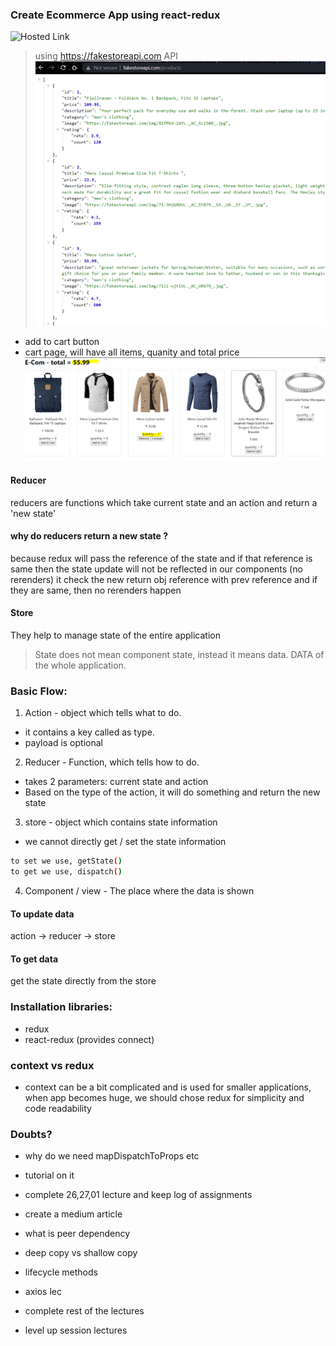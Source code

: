 ### Create Ecommerce App using react-redux 
![Hosted Link](https://ornate-sprinkles-2379bd.netlify.app/)

> using https://fakestoreapi.com API 
![](2.PNG)

- add to cart button 
- cart page, will have all items, quanity and total price 
![](1.PNG)

#### Reducer 
reducers are functions which take current state and an action and return a 'new state'

#### why do reducers return a new state ?
because redux will pass the reference of the state and if that reference is same then the state update will not be reflected in our components (no rerenders) it check the new return obj reference with prev reference and if they are same, then no rerenders happen

#### Store 
They help to manage state of the entire application 
> State does not mean component state, instead it means data. DATA of the whole application. 

### Basic Flow:
1. Action - object which tells what to do. 
- it contains a key called as type.
- payload is optional 
2. Reducer - Function, which tells how to do. 
- takes 2 parameters: current state and action 
- Based on the type of the action, it will do something and return the new state 
3. store - object which contains state information
- we cannot directly get / set the state information 
```bash 
to set we use, getState()
to get we use, dispatch()
```
4. Component / view - The place where the data is shown 

#### To update data 
action -> reducer -> store 

#### To get data 
get the state directly from the store 

### Installation libraries:
- redux 
- react-redux (provides connect)

### context vs redux
 - context can be a bit complicated and is used for smaller applications, when app becomes huge, we should chose redux for simplicity and code readability

 ### Doubts?
 - why do we need mapDispatchToProps etc 
 - tutorial on it 
 - complete 26,27,01 lecture and keep log of assignments 
 - create a medium article 
 - what is peer dependency 
 - deep copy vs shallow copy 
 - lifecycle methods 
 - axios lec


- complete rest of the lectures 
- level up session lectures 
